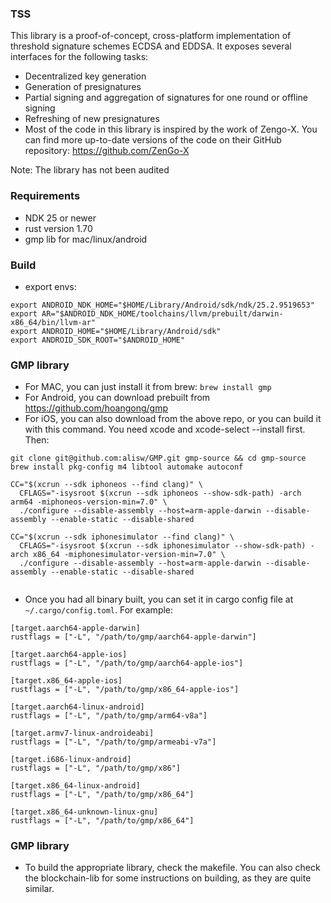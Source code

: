 
### TSS

This library is a proof-of-concept, cross-platform implementation of threshold signature schemes ECDSA and EDDSA. It exposes several interfaces for the following tasks:

* Decentralized key generation
* Generation of presignatures
* Partial signing and aggregation of signatures for one round or offline signing
* Refreshing of new presignatures
* Most of the code in this library is inspired by the work of Zengo-X. You can find more up-to-date versions of the code on their GitHub repository: <https://github.com/ZenGo-X>

Note: The library has not been audited

### Requirements

* NDK 25 or newer
* rust version 1.70
* gmp lib for mac/linux/android

### Build

* export envs:

```
export ANDROID_NDK_HOME="$HOME/Library/Android/sdk/ndk/25.2.9519653"
export AR="$ANDROID_NDK_HOME/toolchains/llvm/prebuilt/darwin-x86_64/bin/llvm-ar"
export ANDROID_HOME="$HOME/Library/Android/sdk"
export ANDROID_SDK_ROOT="$ANDROID_HOME"
```

### GMP library

* For MAC, you can just install it from brew: `brew install gmp`
* For Android, you can download prebuilt from <https://github.com/hoangong/gmp>
* For iOS, you can also download from the above repo, or you can build it with this command. You need xcode and xcode-select --install first. Then:

```
git clone git@github.com:alisw/GMP.git gmp-source && cd gmp-source
brew install pkg-config m4 libtool automake autoconf

CC="$(xcrun --sdk iphoneos --find clang)" \
  CFLAGS="-isysroot $(xcrun --sdk iphoneos --show-sdk-path) -arch arm64 -miphoneos-version-min=7.0" \
  ./configure --disable-assembly --host=arm-apple-darwin --disable-assembly --enable-static --disable-shared

CC="$(xcrun --sdk iphonesimulator --find clang)" \
  CFLAGS="-isysroot $(xcrun --sdk iphonesimulator --show-sdk-path) -arch x86_64 -miphonesimulator-version-min=7.0" \
  ./configure --disable-assembly --host=arm-apple-darwin --disable-assembly --enable-static --disable-shared
  
```

* Once you had all binary built, you can set it in cargo config file at `~/.cargo/config.toml`. For example:

```
[target.aarch64-apple-darwin]
rustflags = ["-L", "/path/to/gmp/aarch64-apple-darwin"]

[target.aarch64-apple-ios]
rustflags = ["-L", "/path/to/gmp/aarch64-apple-ios"]

[target.x86_64-apple-ios]
rustflags = ["-L", "/path/to/gmp/x86_64-apple-ios"]

[target.aarch64-linux-android]
rustflags = ["-L", "/path/to/gmp/arm64-v8a"]

[target.armv7-linux-androideabi]
rustflags = ["-L", "/path/to/gmp/armeabi-v7a"]

[target.i686-linux-android]
rustflags = ["-L", "/path/to/gmp/x86"]

[target.x86_64-linux-android]
rustflags = ["-L", "/path/to/gmp/x86_64"]

[target.x86_64-unknown-linux-gnu]
rustflags = ["-L", "/path/to/gmp/x86_64"]

```

### GMP library

* To build the appropriate library, check the makefile. You can also check the blockchain-lib for some instructions on building, as they are quite similar.

